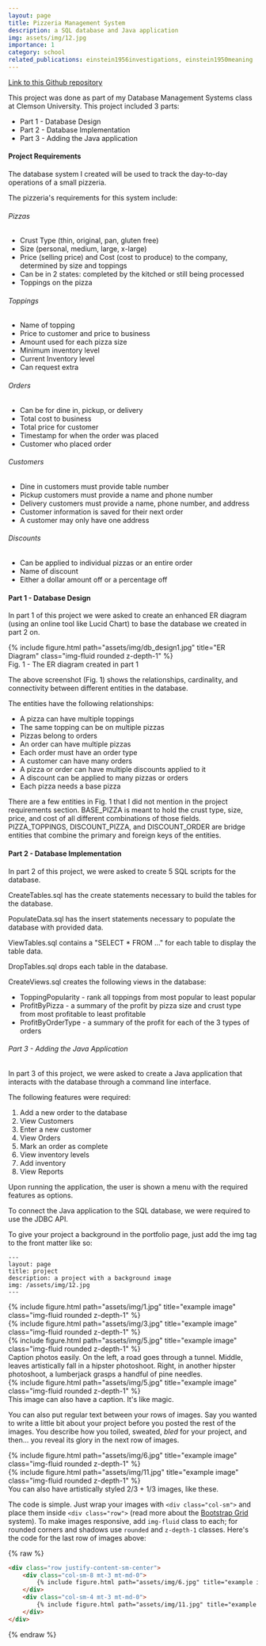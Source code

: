 ```yaml
---
layout: page
title: Pizzeria Management System
description: a SQL database and Java application
img: assets/img/12.jpg
importance: 1
category: school
related_publications: einstein1956investigations, einstein1950meaning
---
```


<a href="https://github.com/ShaneGaymon28/Pizzeria-Management-System">Link to this Github repository</a>


This project was done as part of my Database Management Systems class at Clemson University. This project included 3 parts:
<ul>
    <li>Part 1 - Database Design</li>
    <li>Part 2 - Database Implementation</li>
    <li>Part 3 - Adding the Java application</li>
</ul>




<h4>Project Requirements</h4>

The database system I created will be used to track the day-to-day operations of a small pizzeria.

The pizzeria's requirements for this system include:
<h6>Pizzas</h6>
<ul>
    <li>Crust Type (thin, original, pan, gluten free)</li>
    <li>Size (personal, medium, large, x-large)</li>
    <li>Price (selling price) and Cost (cost to produce) to the company, determined by size and toppings</li>
    <li>Can be in 2 states: completed by the kitched or still being processed</li>
    <li>Toppings on the pizza</li>
</ul>

<h6>Toppings</h6>
<ul>
    <li>Name of topping</li>
    <li>Price to customer and price to business</li>
    <li>Amount used for each pizza size</li>
    <li>Minimum inventory level</li>
    <li>Current Inventory level</li>
    <li>Can request extra</li>
</ul>

<h6>Orders</h6>
<ul>
    <li>Can be for dine in, pickup, or delivery</li>
    <li>Total cost to business</li>
    <li>Total price for customer</li>
    <li>Timestamp for when the order was placed</li>
    <li>Customer who placed order</li>
</ul>

<h6>Customers</h6>
<ul>
    <li>Dine in customers must provide table number</li>
    <li>Pickup customers must provide a name and phone number</li>
    <li>Delivery customers must provide a name, phone number, and address</li>
    <li>Customer information is saved for their next order</li>
    <li>A customer may only have one address</li>
</ul>

<h6>Discounts</h6>
<ul>
    <li>Can be applied to individual pizzas or an entire order</li>
    <li>Name of discount</li>
    <li>Either a dollar amount off or a percentage off</li>
</ul>



<h4>Part 1 - Database Design</h4>

In part 1 of this project we were asked to create an enhanced ER diagram (using an online tool like Lucid Chart) to base the database 
we created in part 2 on.

<div class="row">
    <div class="col-sm mt-3 mt-md-0">
        {% include figure.html path="assets/img/db_design1.jpg" title="ER Diagram" class="img-fluid rounded z-depth-1" %}
    </div>
</div>
<div class="caption">
    Fig. 1 - The ER diagram created in part 1
</div>

The above screenshot (Fig. 1) shows the relationships, cardinality, and connectivity between different entities in the database.

The entities have the following relationships:
<ul>
    <li>A pizza can have multiple toppings</li>
    <li>The same topping can be on multiple pizzas</li>
    <li>Pizzas belong to orders</li>
    <li>An order can have multiple pizzas</li>
    <li>Each order must have an order type</li>
    <li>A customer can have many orders</li>
    <li>A pizza or order can have multiple discounts applied to it</li>
    <li>A discount can be applied to many pizzas or orders</li>
    <li>Each pizza needs a base pizza</li>
</ul>


There are a few entities in Fig. 1 that I did not mention in the project requirements section. BASE_PIZZA is meant to hold 
the crust type, size, price, and cost of all different combinations of those fields. PIZZA_TOPPINGS, DISCOUNT_PIZZA, and DISCOUNT_ORDER
are bridge entities that combine the primary and foreign keys of the entities.


<h4>Part 2 - Database Implementation</h4>
In part 2 of this project, we were asked to create 5 SQL scripts for the database. 

CreateTables.sql has the create statements necessary to build the tables for the database. 

PopulateData.sql has the insert statements necessary to populate the database with provided data.   

ViewTables.sql contains a "SELECT * FROM ..." for each table to display the table data.  

DropTables.sql drops each table in the database.  

CreateViews.sql creates the following views in the database: 
<ul>
    <li>ToppingPopularity - rank all toppings from most popular to least popular</li>
    <li>ProfitByPizza - a summary of the profit by pizza size and crust type from most profitable to least profitable</li>
    <li>ProfitByOrderType - a summary of the profit for each of the 3 types of orders</li>
</ul>


<h6>Part 3 - Adding the Java Application</h6>
In part 3 of this project, we were asked to create a Java application that interacts with the database through a command line interface.

The following features were required:
<ol>
    <li>Add a new order to the database</li>
    <li>View Customers</li>
    <li>Enter a new customer</li>
    <li>View Orders</li>
    <li>Mark an order as complete</li>
    <li>View inventory levels</li>
    <li>Add inventory</li>
    <li>View Reports</li>
</ol>

Upon running the application, the user is shown a menu with the required features as options.

To connect the Java application to the SQL database, we were required to use the JDBC API.


To give your project a background in the portfolio page, just add the img tag to the front matter like so:

    ---
    layout: page
    title: project
    description: a project with a background image
    img: /assets/img/12.jpg
    ---

<div class="row">
    <div class="col-sm mt-3 mt-md-0">
        {% include figure.html path="assets/img/1.jpg" title="example image" class="img-fluid rounded z-depth-1" %}
    </div>
    <div class="col-sm mt-3 mt-md-0">
        {% include figure.html path="assets/img/3.jpg" title="example image" class="img-fluid rounded z-depth-1" %}
    </div>
    <div class="col-sm mt-3 mt-md-0">
        {% include figure.html path="assets/img/5.jpg" title="example image" class="img-fluid rounded z-depth-1" %}
    </div>
</div>
<div class="caption">
    Caption photos easily. On the left, a road goes through a tunnel. Middle, leaves artistically fall in a hipster photoshoot. Right, in another hipster photoshoot, a lumberjack grasps a handful of pine needles.
</div>
<div class="row">
    <div class="col-sm mt-3 mt-md-0">
        {% include figure.html path="assets/img/5.jpg" title="example image" class="img-fluid rounded z-depth-1" %}
    </div>
</div>
<div class="caption">
    This image can also have a caption. It's like magic.
</div>

You can also put regular text between your rows of images.
Say you wanted to write a little bit about your project before you posted the rest of the images.
You describe how you toiled, sweated, *bled* for your project, and then... you reveal its glory in the next row of images.


<div class="row justify-content-sm-center">
    <div class="col-sm-8 mt-3 mt-md-0">
        {% include figure.html path="assets/img/6.jpg" title="example image" class="img-fluid rounded z-depth-1" %}
    </div>
    <div class="col-sm-4 mt-3 mt-md-0">
        {% include figure.html path="assets/img/11.jpg" title="example image" class="img-fluid rounded z-depth-1" %}
    </div>
</div>
<div class="caption">
    You can also have artistically styled 2/3 + 1/3 images, like these.
</div>


The code is simple.
Just wrap your images with `<div class="col-sm">` and place them inside `<div class="row">` (read more about the <a href="https://getbootstrap.com/docs/4.4/layout/grid/">Bootstrap Grid</a> system).
To make images responsive, add `img-fluid` class to each; for rounded corners and shadows use `rounded` and `z-depth-1` classes.
Here's the code for the last row of images above:

{% raw %}
```html
<div class="row justify-content-sm-center">
    <div class="col-sm-8 mt-3 mt-md-0">
        {% include figure.html path="assets/img/6.jpg" title="example image" class="img-fluid rounded z-depth-1" %}
    </div>
    <div class="col-sm-4 mt-3 mt-md-0">
        {% include figure.html path="assets/img/11.jpg" title="example image" class="img-fluid rounded z-depth-1" %}
    </div>
</div>
```
{% endraw %}
